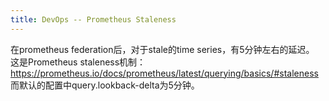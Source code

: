```yaml
---
title: DevOps -- Prometheus Staleness 
---
```



在prometheus federation后，对于stale的time series，有5分钟左右的延迟。
这是Prometheus staleness机制：https://prometheus.io/docs/prometheus/latest/querying/basics/#staleness
而默认的配置中query.lookback-delta为5分钟。
